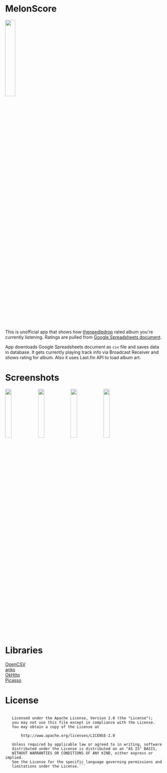 # MelonScore
<a href="https://play.google.com/store/apps/details?id=vladyslavpohrebniakov.notgood"><img src="https://i.imgur.com/Vub9kwE.png" width="25%"/></a>

This is unofficial app that shows how <a href="https://www.youtube.com/theneedledrop">theneedledrop</a> rated album you're currently listening. Ratings are pulled from <a href="https://docs.google.com/spreadsheets/d/1GbGyWVtePH8RZCZd7N3RPDh8m-K6hgO6AyKsAHZpbeQ/edit?usp=drivesdk">Google Spreadsheets document</a>.
  
App downloads Google Spreadsheets document as `csv` file and saves data in database. It gets currently playing track info via Broadcast Receiver and shows rating for album. Also it uses Last.fm API to load album art.

# Screenshots
<a href="https://i.imgur.com/FORAp4t.png"><img src="https://i.imgur.com/FORAp4t.png" width="20%"/></a>
<a href="https://i.imgur.com/MKZbDzz.png"><img src="https://i.imgur.com/MKZbDzz.png" width="20%"/></a>
<a href="https://i.imgur.com/XmE0EFB.png"><img src="https://i.imgur.com/XmE0EFB.png" width="20%"/></a>
<a href="https://i.imgur.com/Iv7AQfD.png"><img src="https://i.imgur.com/Iv7AQfD.png" width="20%"/></a>

# Libraries
<a href="http://opencsv.sourceforge.net/">OpenCSV</a></br>
<a href="https://github.com/Kotlin/anko">anko</a></br>
<a href="http://square.github.io/okhttp">OkHttp</a></br>
<a href="http://square.github.io/picasso/">Picasso</a></br>

# License
```   Copyright 2018 Vladyslav Pohrebniakov

   Licensed under the Apache License, Version 2.0 (the "License");
   you may not use this file except in compliance with the License.
   You may obtain a copy of the License at

       http://www.apache.org/licenses/LICENSE-2.0

   Unless required by applicable law or agreed to in writing, software
   distributed under the License is distributed on an "AS IS" BASIS,
   WITHOUT WARRANTIES OR CONDITIONS OF ANY KIND, either express or implied.
   See the License for the specific language governing permissions and
   limitations under the License.```
